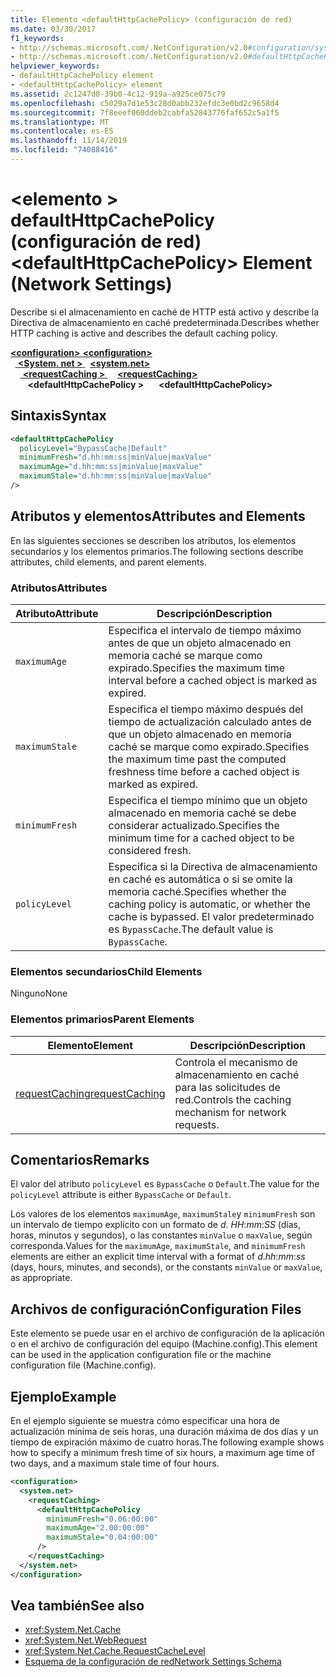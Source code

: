 ```yaml
---
title: Elemento <defaultHttpCachePolicy> (configuración de red)
ms.date: 03/30/2017
f1_keywords:
- http://schemas.microsoft.com/.NetConfiguration/v2.0#configuration/system.net/requestCaching/defaultHttpCachePolicy
- http://schemas.microsoft.com/.NetConfiguration/v2.0#defaultHttpCachePolicy
helpviewer_keywords:
- defaultHttpCachePolicy element
- <defaultHttpCachePolicy> element
ms.assetid: 2c1247d0-39b0-4c12-919a-a925ce075c79
ms.openlocfilehash: c5029a7d1e53c28d0abb232efdc3e0bd2c9658d4
ms.sourcegitcommit: 7f8eeef060ddeb2cabfa52843776faf652c5a1f5
ms.translationtype: MT
ms.contentlocale: es-ES
ms.lasthandoff: 11/14/2019
ms.locfileid: "74088416"
---
```

# <a name="defaulthttpcachepolicy-element-network-settings"></a><span data-ttu-id="46674-102">\<elemento > defaultHttpCachePolicy (configuración de red)</span><span class="sxs-lookup"><span data-stu-id="46674-102">\<defaultHttpCachePolicy> Element (Network Settings)</span></span>
<span data-ttu-id="46674-103">Describe si el almacenamiento en caché de HTTP está activo y describe la Directiva de almacenamiento en caché predeterminada.</span><span class="sxs-lookup"><span data-stu-id="46674-103">Describes whether HTTP caching is active and describes the default caching policy.</span></span>  

<span data-ttu-id="46674-104">[ **\<configuration>** ](../configuration-element.md)</span><span class="sxs-lookup"><span data-stu-id="46674-104">[**\<configuration>**](../configuration-element.md)</span></span>\
<span data-ttu-id="46674-105">&nbsp;&nbsp;[ **\<System. net >** ](system-net-element-network-settings.md)</span><span class="sxs-lookup"><span data-stu-id="46674-105">&nbsp;&nbsp;[**\<system.net>**](system-net-element-network-settings.md)</span></span>\
<span data-ttu-id="46674-106">&nbsp;&nbsp;&nbsp;&nbsp;[ **\<requestCaching >** ](requestcaching-element-network-settings.md)</span><span class="sxs-lookup"><span data-stu-id="46674-106">&nbsp;&nbsp;&nbsp;&nbsp;[**\<requestCaching>**](requestcaching-element-network-settings.md)</span></span>\
<span data-ttu-id="46674-107">&nbsp;&nbsp;&nbsp;&nbsp;&nbsp;&nbsp; **\<defaultHttpCachePolicy >**</span><span class="sxs-lookup"><span data-stu-id="46674-107">&nbsp;&nbsp;&nbsp;&nbsp;&nbsp;&nbsp;**\<defaultHttpCachePolicy>**</span></span>

## <a name="syntax"></a><span data-ttu-id="46674-108">Sintaxis</span><span class="sxs-lookup"><span data-stu-id="46674-108">Syntax</span></span>  
  
```xml  
<defaultHttpCachePolicy  
  policyLevel="BypassCache|Default"  
  minimumFresh="d.hh:mm:ss|minValue|maxValue"  
  maximumAge="d.hh:mm:ss|minValue|maxValue"  
  maximumStale="d.hh:mm:ss|minValue|maxValue"  
/>  
```  
  
## <a name="attributes-and-elements"></a><span data-ttu-id="46674-109">Atributos y elementos</span><span class="sxs-lookup"><span data-stu-id="46674-109">Attributes and Elements</span></span>  
 <span data-ttu-id="46674-110">En las siguientes secciones se describen los atributos, los elementos secundarios y los elementos primarios.</span><span class="sxs-lookup"><span data-stu-id="46674-110">The following sections describe attributes, child elements, and parent elements.</span></span>  
  
### <a name="attributes"></a><span data-ttu-id="46674-111">Atributos</span><span class="sxs-lookup"><span data-stu-id="46674-111">Attributes</span></span>  
  
|<span data-ttu-id="46674-112">Atributo</span><span class="sxs-lookup"><span data-stu-id="46674-112">Attribute</span></span>|<span data-ttu-id="46674-113">Descripción</span><span class="sxs-lookup"><span data-stu-id="46674-113">Description</span></span>|  
|---------------|-----------------|  
|`maximumAge`|<span data-ttu-id="46674-114">Especifica el intervalo de tiempo máximo antes de que un objeto almacenado en memoria caché se marque como expirado.</span><span class="sxs-lookup"><span data-stu-id="46674-114">Specifies the maximum time interval before a cached object is marked as expired.</span></span>|  
|`maximumStale`|<span data-ttu-id="46674-115">Especifica el tiempo máximo después del tiempo de actualización calculado antes de que un objeto almacenado en memoria caché se marque como expirado.</span><span class="sxs-lookup"><span data-stu-id="46674-115">Specifies the maximum time past the computed freshness time before a cached object is marked as expired.</span></span>|  
|`minimumFresh`|<span data-ttu-id="46674-116">Especifica el tiempo mínimo que un objeto almacenado en memoria caché se debe considerar actualizado.</span><span class="sxs-lookup"><span data-stu-id="46674-116">Specifies the minimum time for a cached object to be considered fresh.</span></span>|  
|`policyLevel`|<span data-ttu-id="46674-117">Especifica si la Directiva de almacenamiento en caché es automática o si se omite la memoria caché.</span><span class="sxs-lookup"><span data-stu-id="46674-117">Specifies whether the caching policy is automatic, or whether the cache is bypassed.</span></span> <span data-ttu-id="46674-118">El valor predeterminado es `BypassCache`.</span><span class="sxs-lookup"><span data-stu-id="46674-118">The default value is `BypassCache`.</span></span>|  
  
### <a name="child-elements"></a><span data-ttu-id="46674-119">Elementos secundarios</span><span class="sxs-lookup"><span data-stu-id="46674-119">Child Elements</span></span>  
 <span data-ttu-id="46674-120">Ninguno</span><span class="sxs-lookup"><span data-stu-id="46674-120">None</span></span>  
  
### <a name="parent-elements"></a><span data-ttu-id="46674-121">Elementos primarios</span><span class="sxs-lookup"><span data-stu-id="46674-121">Parent Elements</span></span>  
  
|<span data-ttu-id="46674-122">Elemento</span><span class="sxs-lookup"><span data-stu-id="46674-122">Element</span></span>|<span data-ttu-id="46674-123">Descripción</span><span class="sxs-lookup"><span data-stu-id="46674-123">Description</span></span>|  
|-------------|-----------------|  
|[<span data-ttu-id="46674-124">requestCaching</span><span class="sxs-lookup"><span data-stu-id="46674-124">requestCaching</span></span>](requestcaching-element-network-settings.md)|<span data-ttu-id="46674-125">Controla el mecanismo de almacenamiento en caché para las solicitudes de red.</span><span class="sxs-lookup"><span data-stu-id="46674-125">Controls the caching mechanism for network requests.</span></span>|  
  
## <a name="remarks"></a><span data-ttu-id="46674-126">Comentarios</span><span class="sxs-lookup"><span data-stu-id="46674-126">Remarks</span></span>  
 <span data-ttu-id="46674-127">El valor del atributo `policyLevel` es `BypassCache` o `Default`.</span><span class="sxs-lookup"><span data-stu-id="46674-127">The value for the `policyLevel` attribute is either `BypassCache` or `Default`.</span></span>  
  
 <span data-ttu-id="46674-128">Los valores de los elementos `maximumAge`, `maximumStale`y `minimumFresh` son un intervalo de tiempo explícito con un formato de *d*. *HH*:*mm*:*SS* (días, horas, minutos y segundos), o las constantes `minValue` o `maxValue`, según corresponda.</span><span class="sxs-lookup"><span data-stu-id="46674-128">Values for the `maximumAge`, `maximumStale`, and `minimumFresh` elements are either an explicit time interval with a format of *d*.*hh*:*mm*:*ss* (days, hours, minutes, and seconds), or the constants `minValue` or `maxValue`, as appropriate.</span></span>  
  
## <a name="configuration-files"></a><span data-ttu-id="46674-129">Archivos de configuración</span><span class="sxs-lookup"><span data-stu-id="46674-129">Configuration Files</span></span>  
 <span data-ttu-id="46674-130">Este elemento se puede usar en el archivo de configuración de la aplicación o en el archivo de configuración del equipo (Machine.config).</span><span class="sxs-lookup"><span data-stu-id="46674-130">This element can be used in the application configuration file or the machine configuration file (Machine.config).</span></span>  
  
## <a name="example"></a><span data-ttu-id="46674-131">Ejemplo</span><span class="sxs-lookup"><span data-stu-id="46674-131">Example</span></span>  
 <span data-ttu-id="46674-132">En el ejemplo siguiente se muestra cómo especificar una hora de actualización mínima de seis horas, una duración máxima de dos días y un tiempo de expiración máximo de cuatro horas.</span><span class="sxs-lookup"><span data-stu-id="46674-132">The following example shows how to specify a minimum fresh time of six hours, a maximum age time of two days, and a maximum stale time of four hours.</span></span>  
  
```xml  
<configuration>  
  <system.net>  
    <requestCaching>  
      <defaultHttpCachePolicy  
        minimumFresh="0.06:00:00"  
        maximumAge="2.00:00:00"  
        maximumStale="0.04:00:00"
      />  
    </requestCaching>  
  </system.net>  
</configuration>  
```  
  
## <a name="see-also"></a><span data-ttu-id="46674-133">Vea también</span><span class="sxs-lookup"><span data-stu-id="46674-133">See also</span></span>

- <xref:System.Net.Cache>
- <xref:System.Net.WebRequest>
- <xref:System.Net.Cache.RequestCacheLevel>
- [<span data-ttu-id="46674-134">Esquema de la configuración de red</span><span class="sxs-lookup"><span data-stu-id="46674-134">Network Settings Schema</span></span>](index.md)
